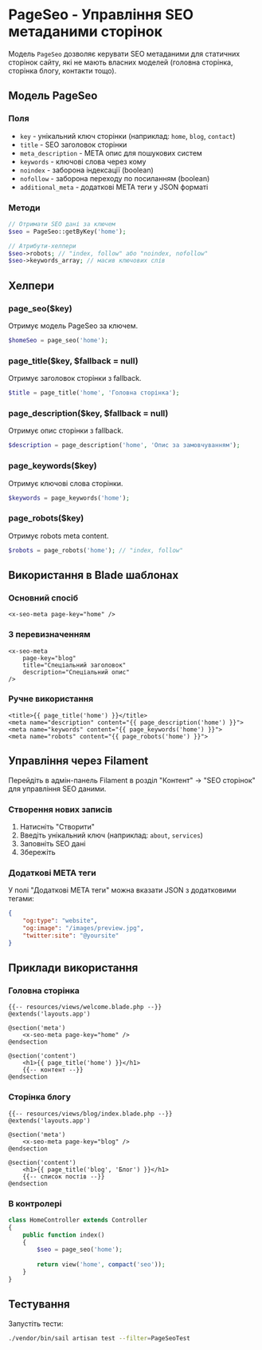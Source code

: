 # PageSeo - Управління SEO метаданими сторінок

Модель `PageSeo` дозволяє керувати SEO метаданими для статичних сторінок сайту, які не мають власних моделей (головна сторінка, сторінка блогу, контакти тощо).

## Модель PageSeo

### Поля

- `key` - унікальний ключ сторінки (наприклад: `home`, `blog`, `contact`)
- `title` - SEO заголовок сторінки
- `meta_description` - META опис для пошукових систем
- `keywords` - ключові слова через кому
- `noindex` - заборона індексації (boolean)
- `nofollow` - заборона переходу по посиланням (boolean)
- `additional_meta` - додаткові META теги у JSON форматі

### Методи

```php
// Отримати SEO дані за ключем
$seo = PageSeo::getByKey('home');

// Атрибути-хелпери
$seo->robots; // "index, follow" або "noindex, nofollow"
$seo->keywords_array; // масив ключових слів
```

## Хелпери

### page_seo($key)
Отримує модель PageSeo за ключем.

```php
$homeSeo = page_seo('home');
```

### page_title($key, $fallback = null)
Отримує заголовок сторінки з fallback.

```php
$title = page_title('home', 'Головна сторінка');
```

### page_description($key, $fallback = null)
Отримує опис сторінки з fallback.

```php
$description = page_description('home', 'Опис за замовчуванням');
```

### page_keywords($key)
Отримує ключові слова сторінки.

```php
$keywords = page_keywords('home');
```

### page_robots($key)
Отримує robots meta content.

```php
$robots = page_robots('home'); // "index, follow"
```

## Використання в Blade шаблонах

### Основний спосіб

```blade
<x-seo-meta page-key="home" />
```

### З перевизначенням

```blade
<x-seo-meta 
    page-key="blog" 
    title="Спеціальний заголовок"
    description="Спеціальний опис"
/>
```

### Ручне використання

```blade
<title>{{ page_title('home') }}</title>
<meta name="description" content="{{ page_description('home') }}">
<meta name="keywords" content="{{ page_keywords('home') }}">
<meta name="robots" content="{{ page_robots('home') }}">
```

## Управління через Filament

Перейдіть в адмін-панель Filament в розділ "Контент" → "SEO сторінок" для управління SEO даними.

### Створення нових записів

1. Натисніть "Створити"
2. Введіть унікальний ключ (наприклад: `about`, `services`)
3. Заповніть SEO дані
4. Збережіть

### Додаткові META теги

У полі "Додаткові META теги" можна вказати JSON з додатковими тегами:

```json
{
    "og:type": "website",
    "og:image": "/images/preview.jpg",
    "twitter:site": "@yoursite"
}
```

## Приклади використання

### Головна сторінка

```blade
{{-- resources/views/welcome.blade.php --}}
@extends('layouts.app')

@section('meta')
    <x-seo-meta page-key="home" />
@endsection

@section('content')
    <h1>{{ page_title('home') }}</h1>
    {{-- контент --}}
@endsection
```

### Сторінка блогу

```blade
{{-- resources/views/blog/index.blade.php --}}
@extends('layouts.app')

@section('meta')
    <x-seo-meta page-key="blog" />
@endsection

@section('content')
    <h1>{{ page_title('blog', 'Блог') }}</h1>
    {{-- список постів --}}
@endsection
```

### В контролері

```php
class HomeController extends Controller
{
    public function index()
    {
        $seo = page_seo('home');
        
        return view('home', compact('seo'));
    }
}
```

## Тестування

Запустіть тести:

```bash
./vendor/bin/sail artisan test --filter=PageSeoTest
```
